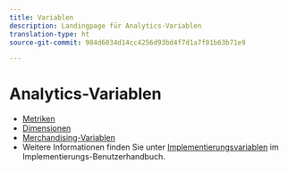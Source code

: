 ```yaml
---
title: Variablen
description: Landingpage für Analytics-Variablen
translation-type: ht
source-git-commit: 984d6034d14cc4256d93bd4f7d1a7f01b63b71e9

---
```



# Analytics-Variablen

* [Metriken](/help/components/c-variables/c-metrics/metricslist.md)
* [Dimensionen](/help/components/c-variables/dimensionslist/dimension-compatibility.md)
* [Merchandising-Variablen](/help/components/c-variables/c-merch-variables/var-merchandising.md)
* Weitere Informationen finden Sie unter [Implementierungsvariablen](/help/implement/vars/overview.md) im Implementierungs-Benutzerhandbuch.
